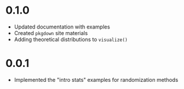 # 0.1.0
- Updated documentation with examples
- Created `pkgdown` site materials
- Adding theoretical distributions to `visualize()`

# 0.0.1
- Implemented the "intro stats" examples for randomization methods